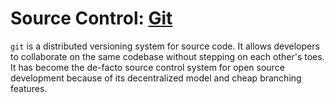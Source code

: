 # Source Control: [Git](http://git-scm.com/)

`git` is a distributed versioning system for source code.  It allows developers to collaborate on the same codebase without stepping on each other's toes.  It has become the de-facto source control system for open source development because of its decentralized model and cheap branching features.
